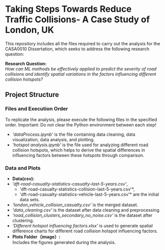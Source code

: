 # Taking Steps Towards Reduce Traffic Collisions- A Case Study of London, UK

This repository includes all the files required to carry out the analysis for the CASA0010 Dissertation, which seeks to address the following research question:

**Research Question:**  
*How can ML methods be effectively applied to predict the severity of road collisions and identify spatial variations in the factors influencing different collision hotspots?*

## Project Structure

### Files and Execution Order
To replicate the analysis, please execute the following files in the specified order. Important: Do not clear the Python environment between each step!

- *'dataProcess.ipynb'* is the file containing data cleaning, data visualization, data analysis, and plotting.
- *'hotspot analysis.ipynb'* is the file used for analyzing different road collision hotspots, which helps to derive the spatial differences in influencing factors between these hotspots through comparison.

### Data and Plots

- **Data(csv):**
- *'dft-road-casualty-statistics-casualty-last-5-years.csv'*,
  * 'dft-road-casualty-statistics-collision-last-5-years.csv'*,
  * 'dft-road-casualty-statistics-vehicle-last-5-years.csv'* are the initial data sets.
- *'london_vehicle_collision_casualty.csv'* is the merged dataset.
- *'data_cleaning.csv'* is the dataset after data cleaning and preprocessing.
- *'road_collision_clusters_secondary_no_noise.csv'* is the dataset after clustering.
- *'Different hotspot influencing factors.xlsx'* is used to generate spatial difference charts for different road collision hotspot influencing factors.
- **Plots Folder（image）:**  
  Includes the figures generated during the analysis.
